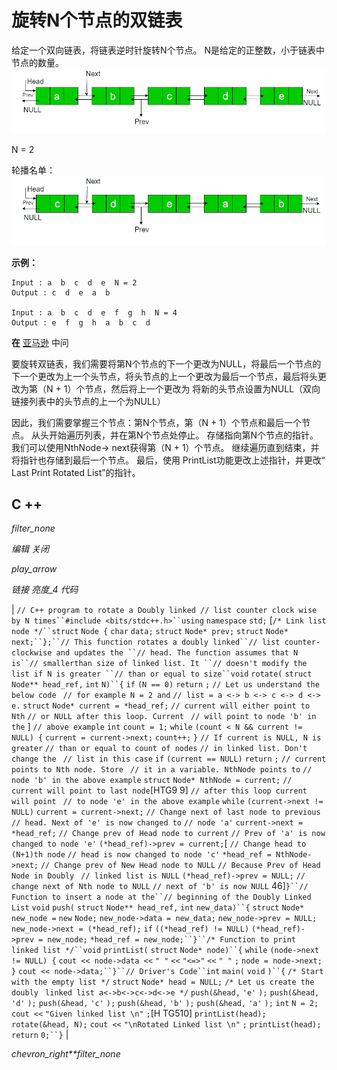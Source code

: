 # 旋转N个节点的双链表

给定一个双向链表，将链表逆时针旋转N个节点。 N是给定的正整数，小于链表中节点的数量。
![](img/fc98432b5902440dd1c419d10877e43e.png)

N = 2

轮播名单：
![](img/1dc88401495c26072bae0563c47cdfa3.png)

**示例：**

```
Input : a  b  c  d  e  N = 2
Output : c  d  e  a  b 

Input : a  b  c  d  e  f  g  h  N = 4
Output : e  f  g  h  a  b  c  d 

```

**在** [亚马逊](https://www.geeksforgeeks.org/amazon-interview-experience-set-424-sde-2/)
中问

要旋转双链表，我们需要将第N个节点的下一个更改为NULL，将最后一个节点的下一个更改为上一个头节点，将头节点的上一个更改为最后一个节点，最后将头更改为第（N + 1）个节点，然后将上一个更改为 将新的头节点设置为NULL（双向链接列表中的头节点的上一个为NULL）

因此，我们需要掌握三个节点：第N个节点，第（N + 1）个节点和最后一个节点。 从头开始遍历列表，并在第N个节点处停止。 存储指向第N个节点的指针。 我们可以使用NthNode-> next获得第（N + 1）个节点。 继续遍历直到结束，并将指针也存储到最后一个节点。 最后，使用
PrintList功能更改上述指针，并更改“ Last Print Rotated List”的指针。

## C ++

*filter_none*

*编辑*
*关闭*

*play_arrow*

*链接*
*亮度_4*
*代码*

| `// C++ program to rotate a Doubly linked `​​ `// list counter clock wise by N times``#include <bits/stdc++.h>``using` `namespace` `std;` [`/* Link list node */``struct` `Node {` `char` `data;` `struct` `Node* prev;` `struct` `Node* next;``};``// This function rotates a doubly linked``// list counter-clockwise and updates the ``// head. The function assumes that N is``// smallerthan size of linked list. It ``// doesn't modify the list if N is greater ``// than or equal to size``void` `rotate(` `struct` `Node** head_ref,` `int` `N)``{` `if` `(N == 0)` `return` `;` `// Let us understand the below code ` `// for example N = 2 and` `// list = a <-> b <-> c <-> d <-> e.` `struct` `Node* current = *head_ref;` `// current will either point to Nth` `// or NULL after this loop. Current ` `// will point to node 'b' in the` ] `// above example` `int` `count = 1;` `while` `(count < N && current != NULL) {` `current = current->next;` `count++;` `}` `// If current is NULL, N is greater` `// than or equal to count of nodes` `// in linked list. Don't change the ` `// list in this case` `if` `(current == NULL)` `return` `;` `// current points to Nth node. Store ` `// it in a variable. NthNode points to` `// node 'b' in the above example` `struct` `Node* NthNode = current;` `// current will point to last node`[HTG9 9] `// after this loop current will point ` `// to node 'e' in the above example` `while` `(current->next != NULL)` `current = current->next;` `// Change next of last node to previous` `// head. Next of 'e' is now changed to` `// node 'a'` `current->next = *head_ref;` `// Change prev of Head node to current` `// Prev of 'a' is now changed to node 'e'` `(*head_ref)->prev = current;`[ `// Change head to (N+1)th node` `// head is now changed to node 'c'` `*head_ref = NthNode->next;` `// Change prev of New Head node to NULL` `// Because Prev of Head Node in Doubly ` `// linked list is NULL` `(*head_ref)->prev = NULL;` `// change next of Nth node to NULL` `// next of 'b' is now NULL` 46]`}``// Function to insert a node at the``// beginning of the Doubly Linked List` `void` `push(` `struct` `Node** head_ref,` `int` `new_data)``{` `struct` `Node* new_node =` `new` `Node;` `new_node->data = new_data;` `new_node->prev = NULL;` `new_node->next = (*head_ref);` `if` `((*head_ref) != NULL)` `(*head_ref)->prev = new_node;` `*head_ref = new_node;``}``/* Function to print linked list */``void` `printList(` `struct` `Node* node)``{` `while` `(node->next != NULL) {` `cout << node->data <<` `" "` `<<` `"<=>"` `<<` `" "` `;` `node = node->next;` `}` `cout << node->data;``}``// Driver's Code``int` `main(` `void` `)``{` `/* Start with the empty list */` `struct` `Node* head = NULL;` `/* Let us create the doubly ` `linked list a<->b<->c<->d<->e */` `push(&head,` `'e'` `);` `push(&head,` `'d'` `);` `push(&head,` `'c'` `);` `push(&head,` `'b'` `);` `push(&head,` `'a'` `);` `int` `N = 2;` `cout <<` `"Given linked list \n"` `;`[H TG510]  `printList(head);` `rotate(&head, N);` `cout <<` `"\nRotated Linked list \n"` `;` `printList(head);` `return` `0;``}` |

*chevron_right**filter_none*